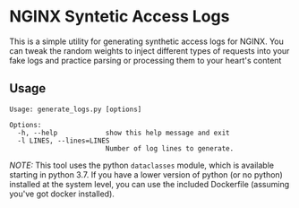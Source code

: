 NGINX Syntetic Access Logs
==========================

This is a simple utility for generating synthetic access logs for NGINX.
You can tweak the random weights to inject different types of requests into your fake logs
and practice parsing or processing them to your heart's content

Usage
-----

```
Usage: generate_logs.py [options]

Options:
  -h, --help            show this help message and exit
  -l LINES, --lines=LINES
                        Number of log lines to generate.

```

*NOTE:* This tool uses the python `dataclasses` module, which is available starting in python 3.7.  If you have a lower version of python (or no python) installed at the system level, you can use the included Dockerfile (assuming you've got docker installed).